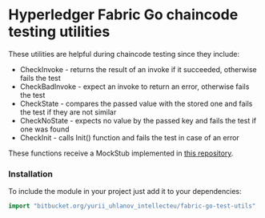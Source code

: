 # Hyperledger Fabric Go chaincode testing utilities

These utilities are helpful during chaincode testing since they include:
* CheckInvoke - returns the result of an invoke if it succeeded, otherwise fails the test
* CheckBadInvoke - expect an invoke to return an error, otherwise fails the test
* CheckState - compares the passed value with the stored one and fails the test if they are not similar
* CheckNoState - expects no value by the passed key and fails the test if one was found
* CheckInit - calls Init() function and fails the test in case of an error

These functions receive a MockStub implemented in [this repository](https://bitbucket.org/yurii_uhlanov_intellecteu/fabric-go-mockstub-impl/).

### Installation
To include the module in your project just add it to your dependencies:
```Go
import "bitbucket.org/yurii_uhlanov_intellecteu/fabric-go-test-utils"
```

